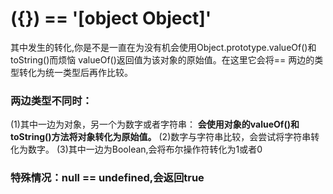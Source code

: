 # ({}) == '[object Object]'
其中发生的转化,你是不是一直在为没有机会使用Object.prototype.valueOf()和toString()而烦恼
valueOf()返回值为该对象的原始值。在这里它会将== 两边的类型转化为统一类型后再作比较。
### 两边类型不同时：
(1)其中一边为对象，另一个为数字或者字符串：
**会使用对象的valueOf()和toString()方法将对象转化为原始值。**
(2)数字与字符串比较，会尝试将字符串转化为数字。
(3)其中一边为Boolean,会将布尔操作符转化为1或者0
### 特殊情况：null == undefined,会返回true
